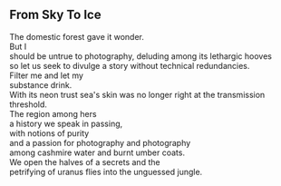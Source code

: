 From Sky To Ice
---------------
The domestic forest gave it wonder.  
But I  
should be untrue to photography, deluding among its lethargic hooves  
so let us seek to divulge a story without technical redundancies.  
Filter me and let my  
substance drink.  
With its neon trust sea's skin was no longer right at the transmission threshold.  
The region among hers  
a history we speak in passing,  
with notions of purity  
and a passion for photography and photography  
among cashmire water and burnt umber coats.  
We open the halves of a secrets and the  
petrifying of uranus flies into the unguessed jungle.  
